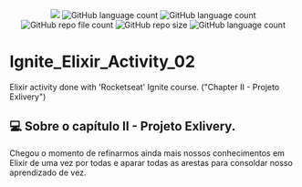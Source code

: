 <p align="center">
  <img src="http://img.shields.io/static/v1?label=STATUS&message=Concluded&color=blue&style=flat"/>
  <img alt="GitHub language count" src="https://img.shields.io/github/languages/count/Rafa-KozAnd/Ignite_Elixir_Activity_02">
  <img alt="GitHub language count" src="https://img.shields.io/github/languages/top/Rafa-KozAnd/Ignite_Elixir_Activity_02">
  <img alt="GitHub repo file count" src="https://img.shields.io/github/directory-file-count/Rafa-KozAnd/Ignite_Elixir_Activity_02">
  <img alt="GitHub repo size" src="https://img.shields.io/github/repo-size/Rafa-KozAnd/Ignite_Elixir_Activity_02">
  <img alt="GitHub language count" src="https://img.shields.io/github/license/Rafa-KozAnd/Ignite_Elixir_Activity_02">
</p>

# Ignite_Elixir_Activity_02

Elixir activity done with 'Rocketseat' Ignite course. ("Chapter II - Projeto Exlivery")

## 💻 Sobre o capítulo II - Projeto Exlivery.

Chegou o momento de refinarmos ainda mais nossos conhecimentos em Elixir de uma vez por todas e aparar todas as arestas para consoldar nosso aprendizado de vez.
